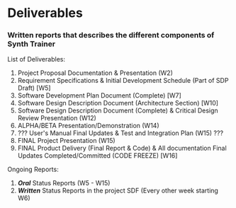 # Deliverables
### Written reports that describes the different components of Synth Trainer

List of Deliverables:

1. Project Proposal Documentation & Presentation (W2)
2. Requirement Specifications & Initial Development Schedule (Part of SDP Draft) [W5]
3. Software Development Plan Document (Complete) [W7]
4. Software Design Description Document (Architecture Section) [W10]
5. Software Design Description Document (Complete) & Critical Design Review Presentation (W12)
6. ALPHA/BETA Presentation/Demonstration (W14)
7. ??? User's Manual Final Updates & Test and Integration Plan (W15) ???
8. FINAL Project Presentation (W15)
9. FINAL Product Delivery (Final Report & Code) & All documentation Final Updates Completed/Committed (CODE FREEZE) [W16]


Ongoing Reports:

1. ***Oral*** Status Reports (W5 - W15)
2. ***Written*** Status Reports in the project SDF (Every other week starting W6)
